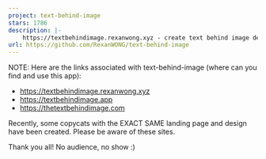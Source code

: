 ```yaml
---
project: text-behind-image
stars: 1786
description: |-
    https://textbehindimage.rexanwong.xyz - create text behind image designs easily
url: https://github.com/RexanWONG/text-behind-image
---
```


NOTE: Here are the links associated with text-behind-image (where can you find and use this app):
- https://textbehindimage.rexanwong.xyz
- https://textbehindimage.app
- https://thetextbehindimage.com

Recently, some copycats with the EXACT SAME landing page and design have been created. Please be aware of these sites. 

Thank you all! No audience, no show :)

